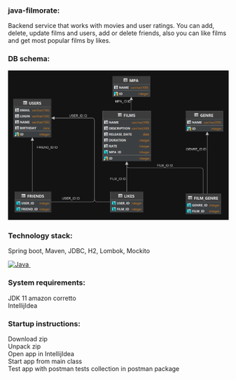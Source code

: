 ### java-filmorate:
Backend service that works with movies and user ratings. You can add, delete, update films and users,
add or delete friends, also you can like films and get most popular films by likes.

### DB schema:
![Schema DB](src/main/resources/schema.png)

### Technology stack:
Spring boot, Maven, JDBC, H2, Lombok, Mockito

<a href="https://www.java.com/" target="_blank">
  <img png=""C:\Users\Morkovka\Desktop\Иконки программ\Lombok.png"" title="Java" alt="Java" width="40" height="40"/>&nbsp;
</a>

### System requirements:
JDK 11 amazon corretto  
IntellijIdea

### Startup instructions:
Download zip  
Unpack zip  
Open app in IntellijIdea  
Start app from main class  
Test app with postman tests collection in postman package  
